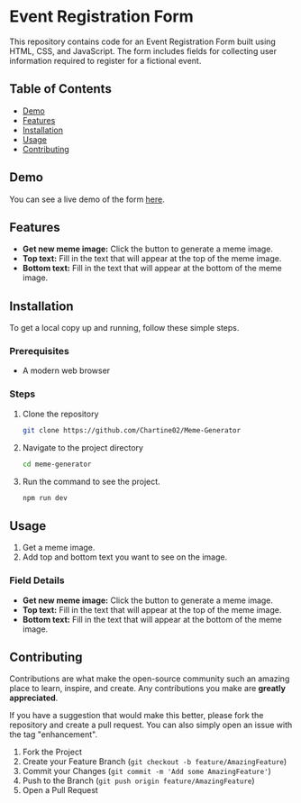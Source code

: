 # Event Registration Form

This repository contains code for an Event Registration Form built using HTML, CSS, and JavaScript. The form includes fields for collecting user information required to register for a fictional event.

## Table of Contents
- [Demo](https://musical-pixie-167154.netlify.app/)
- [Features](#features)
- [Installation](#installation)
- [Usage](#usage)
- [Contributing](#contributing)

## Demo
You can see a live demo of the form [here](https://musical-pixie-167154.netlify.app/).

## Features
- **Get new meme image:** Click the button to generate a meme image. 
- **Top text:** Fill in the text that will appear at the top of the meme image.
- **Bottom text:** Fill in the text that will appear at the bottom of the meme image. 

## Installation
To get a local copy up and running, follow these simple steps.

### Prerequisites
- A modern web browser

### Steps
1. Clone the repository
   ```sh
   git clone https://github.com/Chartine02/Meme-Generator
2. Navigate to the project directory
   ```sh
   cd meme-generator
3. Run the command to see the project.
   ```sh
   npm run dev

## Usage
1. Get a meme image.
2. Add top and bottom text you want to see on the image.

### Field Details
- **Get new meme image:** Click the button to generate a meme image. 
- **Top text:** Fill in the text that will appear at the top of the meme image.
- **Bottom text:** Fill in the text that will appear at the bottom of the meme image. 


## Contributing
Contributions are what make the open-source community such an amazing place to learn, inspire, and create. Any contributions you make are **greatly appreciated**.

If you have a suggestion that would make this better, please fork the repository and create a pull request. You can also simply open an issue with the tag "enhancement".

1. Fork the Project
2. Create your Feature Branch (`git checkout -b feature/AmazingFeature`)
3. Commit your Changes (`git commit -m 'Add some AmazingFeature'`)
4. Push to the Branch (`git push origin feature/AmazingFeature`)
5. Open a Pull Request





  



